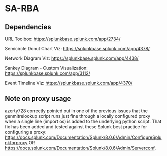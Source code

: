 # SA-RBA

## Dependencies
URL Toolbox: https://splunkbase.splunk.com/app/2734/

Semicircle Donut Chart Viz: https://splunkbase.splunk.com/app/4378/

Network Diagram Viz: https://splunkbase.splunk.com/app/4438/

Sankey Diagram - Custom Visualization:  https://splunkbase.splunk.com/app/3112/

Event Timeline Viz: https://splunkbase.splunk.com/app/4370/

## Note on proxy usage
azerty728 correctly pointed out in one of the previous issues that the genmitrelookup script runs just fine through a locally configured proxy when a single line (import os) is added to the underlying python script. That fix has been added and tested against these Splunk best practice for configuring a proxy:  https://docs.splunk.com/Documentation/Splunk/8.0.6/Admin/ConfigureSplunkforproxy OR https://docs.splunk.com/Documentation/Splunk/8.0.6/Admin/Serverconf.
